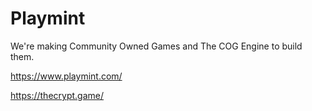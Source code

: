 # Playmint

We're making Community Owned  Games and The COG Engine to build them.

https://www.playmint.com/

https://thecrypt.game/
